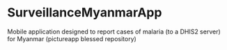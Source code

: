 # SurveillanceMyanmarApp
Mobile application designed to report cases of malaria (to a DHIS2 server) for Myanmar (pictureapp blessed repository)
